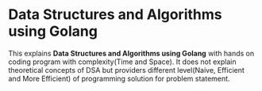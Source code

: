 # Data Structures and Algorithms using Golang

This explains **Data Structures and Algorithms using Golang** with hands on coding program with complexity(Time and Space). It does not explain theoretical concepts of DSA but providers different level(Naive, Efficient and More Efficient) of programming solution for problem statement.
